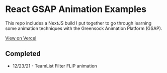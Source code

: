 # React GSAP Animation Examples 

This repo includes a NextJS build I put together to go through learning some animation techniques with the Greensock Animation Platform (GSAP). 

[View on Vercel](https://react-gsap.vercel.app/)

## Completed
- 12/23/21 - TeamList Filter FLIP animation